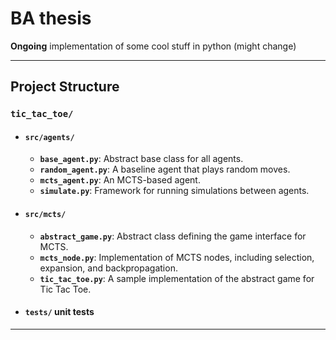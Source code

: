 # BA thesis

**Ongoing** implementation of some cool stuff in python (might change)


---

## Project Structure

### `tic_tac_toe/`
- #### `src/agents/`
  - **`base_agent.py`**: Abstract base class for all agents.
  - **`random_agent.py`**: A baseline agent that plays random moves.
  - **`mcts_agent.py`**: An MCTS-based agent.
  - **`simulate.py`**: Framework for running simulations between agents.

- #### `src/mcts/`
  - **`abstract_game.py`**: Abstract class defining the game interface for MCTS.
  - **`mcts_node.py`**: Implementation of MCTS nodes, including selection, expansion, and backpropagation.
  - **`tic_tac_toe.py`**: A sample implementation of the abstract game for Tic Tac Toe.
  
- #### `tests/` unit tests

---
